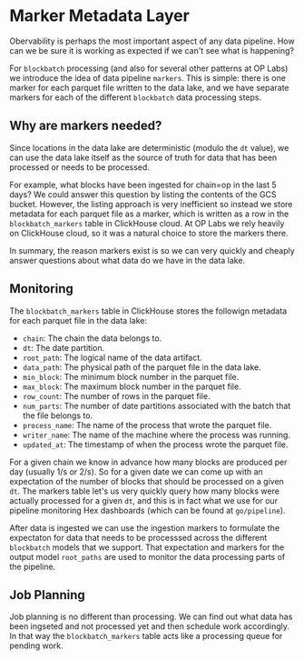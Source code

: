 # Marker Metadata Layer

Obervability is perhaps the most important aspect of any data pipeline. How can we be sure it is
working as expected if we can't see what is happening? 

For `blockbatch` processing  (and also for several other patterns at OP Labs) we introduce the idea
of data pipeline `markers`. This is simple: there is one marker for each parquet file written to 
the data lake, and we have separate markers for each of the different `blockbatch` data processing
steps.

## Why are markers needed?

Since locations in the data lake are deterministic (modulo the `dt` value), we can use the data lake
itself as the source of truth for data that has been processed or needs to be processed. 

For example, what blocks have been ingested for chain=op in the last 5 days? We could answer this
question by listing the contents of the GCS bucket. However, the listing approach is very inefficient
so instead we store metadata for each parquet file as a marker, which is written as a row in the
`blockbatch_markers` table in ClickHouse cloud.  At OP Labs we rely heavily on ClickHouse cloud, 
so it was a natural choice to store the markers there. 

In summary, the reason markers exist is so we can very quickly and cheaply answer questions about
what data do we have in the data lake. 

## Monitoring

The `blockbatch_markers` table in ClickHouse stores the followign metadata for each parquet file in
the data lake:

- `chain`: The chain the data belongs to.
- `dt`: The date partition.
- `root_path`: The logical name of the data artifact.
- `data_path`: The physical path of the parquet file in the data lake.
- `min_block`: The minimum block number in the parquet file.
- `max_block`: The maximum block number in the parquet file.
- `row_count`: The number of rows in the parquet file.
- `num_parts`: The number of date partitions associated with the batch that the file belongs to.
- `process_name`: The name of the process that wrote the parquet file.
- `writer_name`: The name of the machine where the process was running.
- `updated_at`: The timestamp of when the process wrote the parquet file.

For a given chain we know in advance how many blocks are produced per day (usually 1/s or 2/s). 
So for a given date we can come up with an expectation of the number of blocks that should be
processed on a given `dt`.  The markers table let's us very quickly query how many blocks were
actually processed for a given `dt`, and this is in fact what we use for our pipeline monitoring
Hex dashboards (which can be found at `go/pipeline`).

After data is ingested we can use the ingestion markers to formulate the expectaton for data that
needs to be processsed across the different `blockbatch` models that we support.  That expectation
and markers for the output model `root_paths` are used to monitor the data processing parts of
the pipeline.

## Job Planning

Job planning is no different than processing. We can find out what data has been ingseted and not
processed yet and then schedule work accordingly. In that way the `blockbatch_markers` table acts
like a processing queue for pending work.



